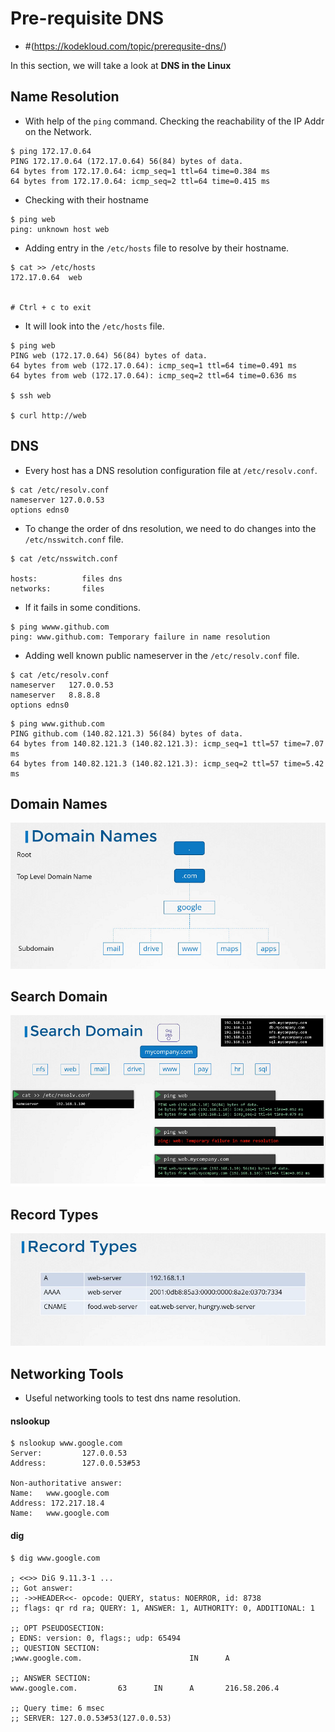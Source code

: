 # Pre-requisite DNS

  - #(https://kodekloud.com/topic/prerequsite-dns/)

In this section, we will take a look at **DNS in the Linux**

## Name Resolution 

- With help of the `ping` command. Checking the reachability of the IP Addr on the Network.

```
$ ping 172.17.0.64
PING 172.17.0.64 (172.17.0.64) 56(84) bytes of data.
64 bytes from 172.17.0.64: icmp_seq=1 ttl=64 time=0.384 ms
64 bytes from 172.17.0.64: icmp_seq=2 ttl=64 time=0.415 ms

```
- Checking with their hostname

```
$ ping web
ping: unknown host web

```
- Adding entry in the `/etc/hosts` file to resolve by their hostname.

```
$ cat >> /etc/hosts
172.17.0.64  web


# Ctrl + c to exit
```
- It will look into the `/etc/hosts` file.

```
$ ping web
PING web (172.17.0.64) 56(84) bytes of data.
64 bytes from web (172.17.0.64): icmp_seq=1 ttl=64 time=0.491 ms
64 bytes from web (172.17.0.64): icmp_seq=2 ttl=64 time=0.636 ms

$ ssh web

$ curl http://web
```

## DNS

- Every host has a DNS resolution configuration file at `/etc/resolv.conf`.

```
$ cat /etc/resolv.conf
nameserver 127.0.0.53
options edns0
```

- To change the order of dns resolution, we need to do changes into the `/etc/nsswitch.conf` file.

```
$ cat /etc/nsswitch.conf

hosts:          files dns
networks:       files

```

- If it fails in some conditions.

```
$ ping wwww.github.com
ping: www.github.com: Temporary failure in name resolution

```

- Adding well known public nameserver in the `/etc/resolv.conf` file.

```
$ cat /etc/resolv.conf
nameserver   127.0.0.53
nameserver   8.8.8.8
options edns0
``` 
```
$ ping www.github.com
PING github.com (140.82.121.3) 56(84) bytes of data.
64 bytes from 140.82.121.3 (140.82.121.3): icmp_seq=1 ttl=57 time=7.07 ms
64 bytes from 140.82.121.3 (140.82.121.3): icmp_seq=2 ttl=57 time=5.42 ms

```

## Domain Names

![net-8](test/test1/images/net8.PNG)

## Search Domain

![net-9](../../images/net9.PNG)

## Record Types

![net-10](../../images/net10.PNG)

## Networking Tools

- Useful networking tools to test dns name resolution.

#### nslookup 

```
$ nslookup www.google.com
Server:         127.0.0.53
Address:        127.0.0.53#53

Non-authoritative answer:
Name:   www.google.com
Address: 172.217.18.4
Name:   www.google.com
```

#### dig

```
$ dig www.google.com

; <<>> DiG 9.11.3-1 ...
;; Got answer:
;; ->>HEADER<<- opcode: QUERY, status: NOERROR, id: 8738
;; flags: qr rd ra; QUERY: 1, ANSWER: 1, AUTHORITY: 0, ADDITIONAL: 1

;; OPT PSEUDOSECTION:
; EDNS: version: 0, flags:; udp: 65494
;; QUESTION SECTION:
;www.google.com.                        IN      A

;; ANSWER SECTION:
www.google.com.         63      IN      A       216.58.206.4

;; Query time: 6 msec
;; SERVER: 127.0.0.53#53(127.0.0.53)
```

